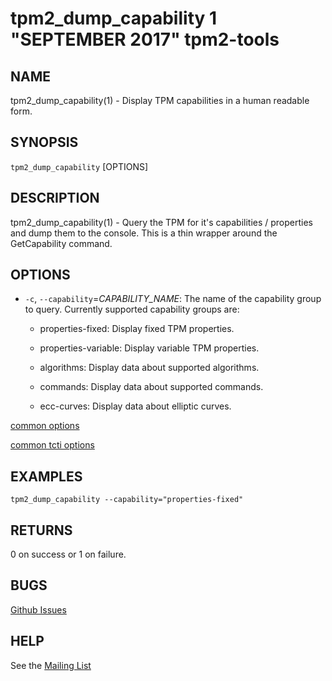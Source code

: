 tpm2_dump_capability 1 "SEPTEMBER 2017" tpm2-tools
==================================================

NAME
----

tpm2_dump_capability(1) - Display TPM capabilities in a human readable form.

SYNOPSIS
--------

`tpm2_dump_capability` [OPTIONS]

DESCRIPTION
-----------

tpm2_dump_capability(1) - Query the TPM for it's capabilities / properties and
dump them to the console. This is a thin wrapper around the GetCapability
command.

OPTIONS
-------

  * `-c`, `--capability`=_CAPABILITY\_NAME_:
    The name of the capability group to query.
    Currently supported capability groups are:

    * properties-fixed:
      Display fixed TPM properties.

    * properties-variable:
      Display variable TPM properties.

    * algorithms:
      Display data about supported algorithms.

    * commands:
      Display data about supported commands.

    * ecc-curves:
      Display data about elliptic curves.

[common options](common/options.md)

[common tcti options](common/tcti.md)

EXAMPLES
--------
```
tpm2_dump_capability --capability="properties-fixed"

```

RETURNS
-------
0 on success or 1 on failure.

BUGS
----
[Github Issues](https://github.com/01org/tpm2-tools/issues)

HELP
----
See the [Mailing List](https://lists.01.org/mailman/listinfo/tpm2)

